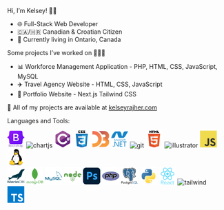 Hi, I’m Kelsey! 👋🏻

- 🌐 Full-Stack Web Developer
- 🇨🇦/🇭🇷 Canadian & Croatian Citizen 
- 🍁 Currently living in Ontario, Canada

Some projects I’ve worked on 👩🏻‍💻
- 📊 Workforce Management Application - PHP, HTML, CSS, JavaScript, MySQL
- ✈️ Travel Agency Website - HTML, CSS, JavaScript
- 💼 Portfolio Website - Next.js Tailwind CSS


🔗 All of my projects are available at [kelseyrajher.com](kelseyrajher.com)

Languages and Tools:
<p align="left"> 
<img src="https://raw.githubusercontent.com/devicons/devicon/master/icons/bootstrap/bootstrap-original-wordmark.svg" alt="bootstrap" width="40" height="40"/> 
  <img src="https://www.chartjs.org/media/logo-title.svg" alt="chartjs" width="40" height="40"/> <img src="https://raw.githubusercontent.com/devicons/devicon/master/icons/csharp/csharp-original.svg" alt="csharp" width="40" height="40"/> 
<img src="https://raw.githubusercontent.com/devicons/devicon/master/icons/css3/css3-original-wordmark.svg" alt="css3" width="40" height="40"/>  
<img src="https://raw.githubusercontent.com/devicons/devicon/master/icons/d3js/d3js-original.svg" alt="d3js" width="40" height="40"/> 
<img src="https://raw.githubusercontent.com/devicons/devicon/master/icons/dot-net/dot-net-plain-wordmark.svg" alt="dotnet" width="40" height="40"/> 
<img src="https://www.vectorlogo.zone/logos/git-scm/git-scm-icon.svg" alt="git" width="40" height="40"/>  
<img src="https://raw.githubusercontent.com/devicons/devicon/master/icons/html5/html5-original-wordmark.svg" alt="html5" width="40" height="40"/> 
<img src="https://www.vectorlogo.zone/logos/adobe_illustrator/adobe_illustrator-icon.svg" alt="illustrator" width="40" height="40"/> 
<img src="https://raw.githubusercontent.com/devicons/devicon/master/icons/javascript/javascript-original.svg" alt="javascript" width="40" height="40"/>
<img src="https://raw.githubusercontent.com/devicons/devicon/master/icons/linux/linux-original.svg" alt="linux" width="40" height="40"/> <br>
<img src="https://raw.githubusercontent.com/devicons/devicon/master/icons/mariadb/mariadb-original-wordmark.svg"" alt="linux" width="40" height="40"/> 
<img src="https://raw.githubusercontent.com/devicons/devicon/master/icons/mongodb/mongodb-plain-wordmark.svg" alt="mongodb" width="40" height="40"/>  
<img src="https://raw.githubusercontent.com/devicons/devicon/master/icons/mysql/mysql-plain-wordmark.svg" alt="mysql" width="40" height="40"/> 
<img src="https://raw.githubusercontent.com/devicons/devicon/master/icons/nodejs/nodejs-plain-wordmark.svg" alt="nodejs" width="40" height="40"/>  
<img src="https://raw.githubusercontent.com/devicons/devicon/master/icons/photoshop/photoshop-original.svg" alt="photoshop" width="40" height="40"/>  
<img src="https://raw.githubusercontent.com/devicons/devicon/master/icons/php/php-original.svg" alt="php" width="40" height="40"/> 
<img src="https://raw.githubusercontent.com/devicons/devicon/master/icons/postgresql/postgresql-original-wordmark.svg" alt="postgresql" width="40" height="40"/> 
<img src="https://raw.githubusercontent.com/devicons/devicon/master/icons/python/python-original.svg" alt="python" width="40" height="40"/> 
<img src="https://raw.githubusercontent.com/devicons/devicon/master/icons/react/react-original-wordmark.svg" alt="react" width="40" height="40"/>
<img src="https://www.vectorlogo.zone/logos/tailwindcss/tailwindcss-icon.svg" alt="tailwind" width="40" height="40"/>  
<img src="https://raw.githubusercontent.com/devicons/devicon/master/icons/typescript/typescript-original.svg" alt="typescript" width="40" height="40"/> </p>
<!---
kelseyrajher/kelseyrajher is a ✨ special ✨ repository because its `README.md` (this file) appears on your GitHub profile.
You can click the Preview link to take a look at your changes.
--->
